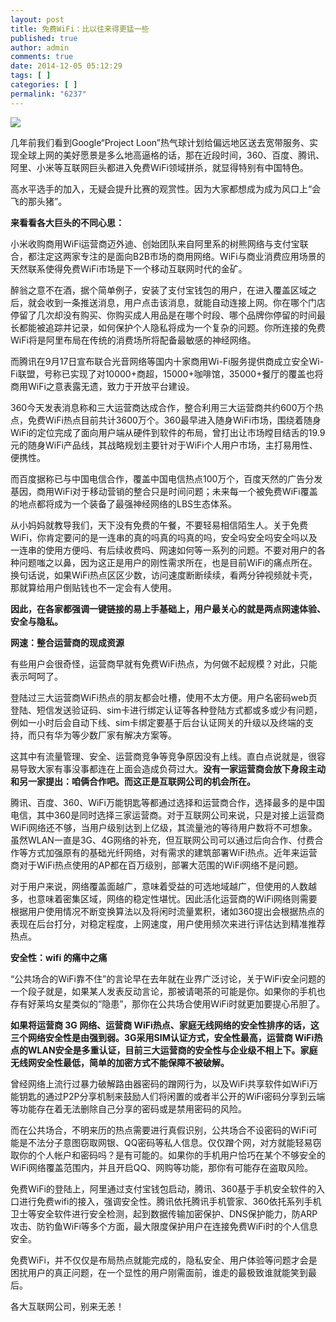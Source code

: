 ```yaml
---
layout: post
title: 免费WiFi：比以往来得更猛一些
published: true
author: admin
comments: true
date: 2014-12-05 05:12:29
tags: [ ]
categories: [ ]
permalink: "6237"
---
```

![][1]

几年前我们看到Google“Project Loon”热气球计划给偏远地区送去宽带服务、实现全球上网的美好愿景是多么地高逼格的话，那在近段时间，360、百度、腾讯、阿里、小米等互联网巨头都进入免费WiFi领域拼杀，就显得特别有中国特色。

高水平选手的加入，无疑会提升比赛的观赏性。因为大家都想成为成为风口上“会飞的那头猪”。

**来看看各大巨头的不同心思：**

小米收购商用WiFi运营商迈外迪、创始团队来自阿里系的树熊网络与支付宝联合，都注定这两家专注的是面向B2B市场的商用网络。WiFi与商业消费应用场景的天然联系使得免费WiFi市场是下一个移动互联网时代的金矿。

醉翁之意不在酒，据个简单例子，安装了支付宝钱包的用户，在进入覆盖区域之后，就会收到一条推送消息，用户点击该消息，就能自动连接上网。你在哪个门店停留了几次却没有购买、你购买成人用品是在哪个时段、哪个品牌你停留的时间最长都能被追踪并记录，如何保护个人隐私将成为一个复杂的问题。你所连接的免费WiFi将是阿里布局在传统的消费场所将配备最敏感的神经网络。

而腾讯在9月17日宣布联合光音网络等国内十家商用Wi-Fi服务提供商成立安全Wi-Fi联盟，号称已实现了对10000+商超，15000+咖啡馆，35000+餐厅的覆盖也将商用WiFi之意表露无遗，致力于开放平台建设。

360今天发表消息称和三大运营商达成合作，整合利用三大运营商共约600万个热点，免费WiFi热点目前共计3600万个。360最早进入随身WiFi市场，围绕着随身WiFi的定位完成了面向用户端从硬件到软件的布局，曾打出让市场瞠目结舌的19.9元的随身WiFi产品线，其战略规划主要针对于WiFi个人用户市场，主打易用性、便携性。

而百度据称已与中国电信合作，覆盖中国电信热点100万个，百度天然的广告分发基因，商用WiFi对于移动营销的整合只是时间问题；未来每一个被免费WiFi覆盖的地点都将成为一个装备了最强神经网络的LBS生态体系。

从小妈妈就教导我们，天下没有免费的午餐，不要轻易相信陌生人。关于免费WiFi，你肯定要问的是一连串的真的吗真的吗真的吗，安全吗安全吗安全吗以及一连串的使用方便吗、有后续收费吗、网速如何等一系列的问题。不要对用户的各种问题嗤之以鼻，因为这正是用户的刚性需求所在，也是目前WiFi的痛点所在。换句话说，如果WiFi热点区区少数，访问速度断断续续，看两分钟视频就卡壳，那就算给用户倒贴钱也不一定会有人使用。

**因此，在各家都强调一键链接的易上手基础上，用户最关心的就是两点网速体验、安全与隐私。**

**网速：整合运营商的现成资源**

有些用户会很奇怪，运营商早就有免费WiFi热点，为何做不起规模？对此，只能表示呵呵了。

登陆过三大运营商WiFi热点的朋友都会吐槽，使用不太方便。用户名密码web页登陆、短信发送验证码、sim卡进行绑定认证等各种登陆方式都或多或少有问题，例如一小时后会自动下线、sim卡绑定要基于后台认证网关的升级以及终端的支持，而只有华为等少数厂家有解决方案等。

这其中有流量管理、安全、运营商竞争等竞争原因没有上线。直白点说就是，很容易导致大家有事没事都连在上面会造成负荷过大。**没有一家运营商会放下身段主动和另一家提出：咱俩合作吧。而这正是互联网公司的机会所在。**

腾讯、百度、360、WiFi万能钥匙等都通过选择和运营商合作，选择最多的是中国电信，其中360是同时选择三家运营商。对于互联网公司来说，只是对接上运营商WiFi网络还不够，当用户级别达到上亿级，其流量池的等待用户数将不可想象。虽然WLAN一直是3G、4G网络的补充，但互联网公司可以通过后向合作、付费合作等方式加强原有的基础光纤网络，对有需求的建筑部署WiFi热点。近年来运营商对于WiFi热点使用的AP都在百万级别，部署大范围的WiFi网络不是问题。

对于用户来说，网络覆盖面越广，意味着受益的可选地域越广，但使用的人数越多，也意味着密集区域，网络的稳定性堪忧。因此活化运营商的WiFi网络则需要根据用户使用情况不断变换算法以及将闲时流量累积，诸如360提出会根据热点的表现在后台打分，对稳定程度，上网速度，用户使用频次来进行评估达到精准推荐热点。

**安全性：wifi 的痛中之痛**

“公共场合的WiFi靠不住”的言论早在去年就在业界广泛讨论，关于WiFi安全问题的一个段子就是，如果某人发表反动言论，那被请喝茶的可能是你。如果你的手机也存有好莱坞女星类似的“隐患”，那你在公共场合使用WiFi时就更加要提心吊胆了。

**如果将运营商 3G 网络、运营商 WiFi热点、家庭无线网络的安全性排序的话，这三个网络安全性是由强到弱。3G采用SIM认证方式，安全性最高，运营商 WiFi热点的WLAN安全是多重认证，目前三大运营商的安全性与企业级不相上下。家庭无线网安全性最低，简单的加密方式不能保障不被破解。**

曾经网络上流行过暴力破解路由器密码的蹭网行为，以及WiFi共享软件如WiFi万能钥匙的通过P2P分享机制来鼓励人们将闲置的或者半公开的WiFi密码分享到云端等功能存在着无法删除自己分享的密码或是禁用密码的风险。

而在公共场合，不明来历的热点需要进行真假识别，公共场合不设密码的WiFi可能是不法分子意图窃取网银、QQ密码等私人信息。仅仅蹭个网，对方就能轻易窃取你的个人帐户和密码吗？是有可能的。如果你的手机用户恰巧在某个不够安全的WiFi网络覆盖范围内，并且开启QQ、网购等功能，那你有可能存在盗取风险。

免费WiFi的登陆上，阿里通过支付宝钱包启动，腾讯、360基于手机安全软件的入口进行免费wifi的接入，强调安全性。腾讯依托腾讯手机管家、360依托系列手机卫士等安全软件进行安全检测，起到数据传输加密保护、DNS保护能力，防ARP攻击、防钓鱼WiFi等多个方面，最大限度保护用户在连接免费WiFi时的个人信息安全。

免费WiFi，并不仅仅是布局热点就能完成的，隐私安全、用户体验等问题才会是困扰用户的真正问题，在一个显性的用户刚需面前，谁走的最极致谁就能笑到最后。

各大互联网公司，别来无恙！

 [1]: http://yongz.com/yz/wp-content/uploads/2014/12/7ed02a64738d32f2674558f8edc6dd2f.png